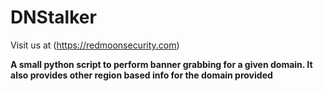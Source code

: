 # DNStalker

Visit us at (https://redmoonsecurity.com)

**A small python script to perform banner grabbing for a given domain. It also provides other region based info for the domain provided**

